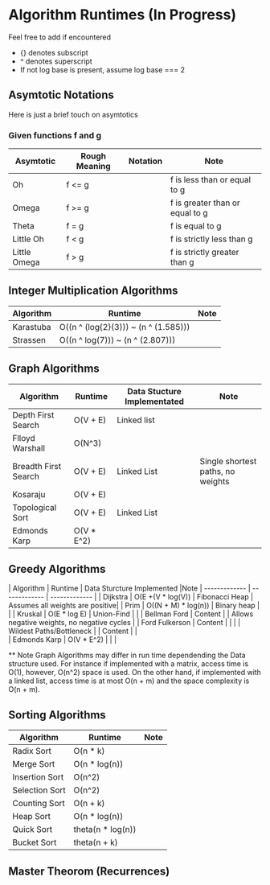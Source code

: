 # Algorithm Runtimes (In Progress) 

Feel free to add if encountered 
* {} denotes subscript 
* ^ denotes superscript 
* If not log base is present, assume log base === 2 

## Asymtotic Notations 
Here is just a brief touch on asymtotics </br>
### Given functions f and g 

|  Asymtotic | Rough Meaning | Notation | Note
| ------------- | ------------- | ------------- | ------------- |
|  Oh           |  f <= g   |       |  f is less than or equal to g     |
|  Omega        |  f >= g   |       |  f is greater than or equal to g | 
|  Theta        |  f = g    |       |  f is equal to g     | 
|  Little Oh    |  f < g    |       |  f is strictly less than  g  |
|  Little Omega | f > g     |       |  f is strictly greater than  g    | 

## Integer Multiplication Algorithms 

| Algorithm  | Runtime | Note 
| ------------- | ------------- | ------------- |
|  Karastuba    | O((n ^ (log{2}(3))) ~ (n ^ (1.585))) |               |
|  Strassen     | O((n ^ log(7))) ~ (n ^ (2.807)))     |               | 


## Graph Algorithms

| Algorithm  | Runtime | Data Stucture Implementated | Note 
| ------------- | ------------- | ------------- | ------------- |
| Depth First Search   |  O(V + E)   | Linked list     |
| Flloyd Warshall      | O(N^3)     |               |
| Breadth First Search | O(V + E)    |  Linked List  | Single shortest paths, no weights   |
| Kosaraju             | O(V + E)    |               |
| Topological Sort     | O(V + E)     | Linked List            |
| Edmonds Karp         | O(V * E^2)  |               |

## Greedy Algorithms

| Algorithm  | Runtime |  Data Sturcture Implemented |Note 
| ------------- | ------------- | ------------- |
| Dijkstra            | O(E +(V * log(V)) | Fibonacci Heap | Assumes all weights are positive|
| Prim                | O((N + M) * log(n))  | Binary heap |                               |
| Kruskal             | O(E * log E)  |  Union-Find  |          | 
| Bellman Ford        | Content       |               | Allows negative weights, no negative cycles |
| Ford Fulkerson      | Content       |               |         |
| Wildest Paths/Bottleneck    |               |   Content  |   |             
| Edmonds Karp        | O(V * E^2)    |               |             | 

** Note Graph Algorithms may differ in run time dependending the Data structure used.
For instance if implemented with a matrix, access time is O(1), however, O(n^2) space
is used. On the other hand, if implemented with a linked list, access time is at most 
O(n + m) and the space complexity is O(n + m). 

## Sorting Algorithms 

| Algorithm  | Runtime | Note 
| ------------- | ------------- | ------------- |
| Radix Sort      | O(n * k)        |               |
| Merge Sort      | O(n * log(n))   |               |
| Insertion Sort  | O(n^2)          |               |
| Selection Sort  | O(n^2)          |               |
| Counting Sort   | O(n + k)        |               |
| Heap Sort       | O(n * log(n))   |               |
| Quick Sort      | theta(n * log(n)) |               |
| Bucket Sort     | theta(n + k)    |               |

## Master Theorom (Recurrences)




